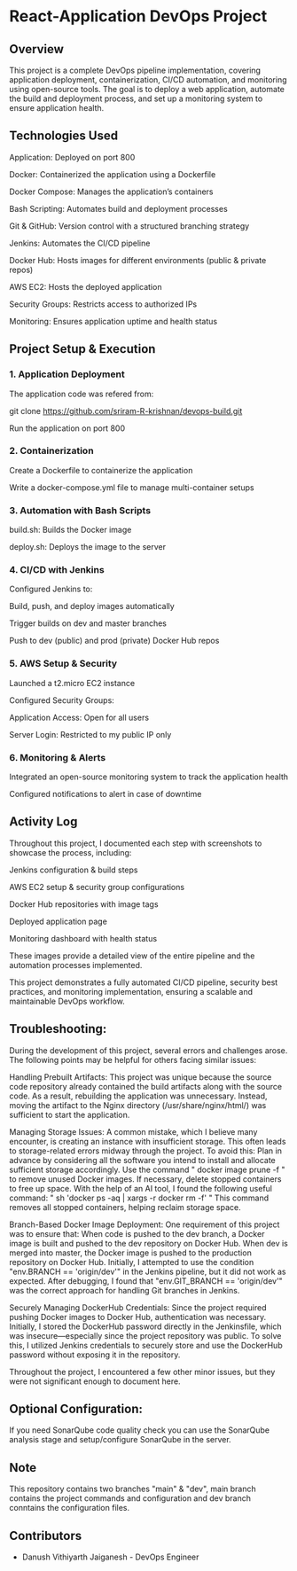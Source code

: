 # React-Application DevOps Project 

## Overview

This project is a complete DevOps pipeline implementation, covering application deployment, containerization, CI/CD automation, and monitoring using open-source tools. The goal is to deploy a web application, automate the build and deployment process, and set up a monitoring system to ensure application health.

## Technologies Used

Application: Deployed on port 800

Docker: Containerized the application using a Dockerfile

Docker Compose: Manages the application’s containers

Bash Scripting: Automates build and deployment processes

Git & GitHub: Version control with a structured branching strategy

Jenkins: Automates the CI/CD pipeline

Docker Hub: Hosts images for different environments (public & private repos)

AWS EC2: Hosts the deployed application

Security Groups: Restricts access to authorized IPs

Monitoring: Ensures application uptime and health status

## Project Setup & Execution

### 1. Application Deployment

The application code was refered from:

git clone https://github.com/sriram-R-krishnan/devops-build.git

Run the application on port 800

### 2. Containerization

Create a Dockerfile to containerize the application

Write a docker-compose.yml file to manage multi-container setups

### 3. Automation with Bash Scripts

build.sh: Builds the Docker image

deploy.sh: Deploys the image to the server

### 4. CI/CD with Jenkins

Configured Jenkins to:

Build, push, and deploy images automatically

Trigger builds on dev and master branches

Push to dev (public) and prod (private) Docker Hub repos

### 5. AWS Setup & Security

Launched a t2.micro EC2 instance

Configured Security Groups:

Application Access: Open for all users

Server Login: Restricted to my public IP only

### 6. Monitoring & Alerts

Integrated an open-source monitoring system to track the application health

Configured notifications to alert in case of downtime

## Activity Log

Throughout this project, I documented each step with screenshots to showcase the process, including:

Jenkins configuration & build steps

AWS EC2 setup & security group configurations

Docker Hub repositories with image tags

Deployed application page

Monitoring dashboard with health status

These images provide a detailed view of the entire pipeline and the automation processes implemented.

This project demonstrates a fully automated CI/CD pipeline, security best practices, and monitoring implementation, ensuring a scalable and maintainable DevOps workflow.

## Troubleshooting:
During the development of this project, several errors and challenges arose. The following points may be helpful for others facing similar issues:

Handling Prebuilt Artifacts:
This project was unique because the source code repository already contained the build artifacts along with the source code. As a result, rebuilding the application was unnecessary. Instead, moving the artifact to the Nginx directory (/usr/share/nginx/html/) was sufficient to start the application.


Managing Storage Issues:
A common mistake, which I believe many encounter, is creating an instance with insufficient storage. This often leads to storage-related errors midway through the project. To avoid this:
Plan in advance by considering all the software you intend to install and allocate sufficient storage accordingly.
Use the command " docker image prune -f " to remove unused Docker images.
If necessary, delete stopped containers to free up space. With the help of an AI tool, I found the following useful command:
" sh 'docker ps -aq | xargs -r docker rm -f' "
This command removes all stopped containers, helping reclaim storage space.


Branch-Based Docker Image Deployment:
One requirement of this project was to ensure that:
When code is pushed to the dev branch, a Docker image is built and pushed to the dev repository on Docker Hub.
When dev is merged into master, the Docker image is pushed to the production repository on Docker Hub.
Initially, I attempted to use the condition "env.BRANCH == 'origin/dev'" in the Jenkins pipeline, but it did not work as expected. After debugging, I found that "env.GIT_BRANCH == 'origin/dev'" was the correct approach for handling Git branches in Jenkins.


Securely Managing DockerHub Credentials:
Since the project required pushing Docker images to Docker Hub, authentication was necessary. Initially, I stored the DockerHub password directly in the Jenkinsfile, which was insecure—especially since the project repository was public. To solve this, I utilized Jenkins credentials to securely store and use the DockerHub password without exposing it in the repository.


Throughout the project, I encountered a few other minor issues, but they were not significant enough to document here.

## Optional Configuration:
If you need SonarQube code quality check you can use the SonarQube analysis stage and setup/configure SonarQube in the server. 

## Note
This repository contains two branches "main" & "dev", main branch contains the project commands and configuration and dev branch conntains the configuration files.

## Contributors
- Danush Vithiyarth Jaiganesh - DevOps Engineer
